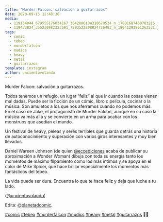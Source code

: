 ```yaml
---
title: "Murder Falcon: salvación a guitarrazos"
date: 2020-09-15 12:48:38
media: 
  - 119134044_679555176034167_3642086104318678534_n_17881687468783215.jpg
  - 119433824_355230982323591_7293522298024726483_n_18041293861263531.jpg
tags: 
  - comic
  - tebeo
  - murderfalcon
  - mudics
  - heavy
  - metal
  - guitarrazos
template: instagram
author: uncientovolando
---
```


Murder Falcon: salvación a guitarrazos.

Todos tenemos un refugio, un lugar “feliz” al que ir cuando las cosas vienen mal dadas. Puede ser la ficción de un cómic, libro o película, cocinar o la música. Son amuletos a los que nos aferramos cuando no podemos más. En el caso de Jake, el protagonista de Murder Falcon, aunque en su caso la música va más allá y se convierte en un arma para acabar con los monstruos que asedian el mundo.

Un festival de heavy, peleas y seres terribles que guarda detrás una historia de autoconocimiento y superación con varios giros interesantes y muy bien llevados.

Daniel Wareen Johnson (de quien [@eccediciones](https://instagram.com/eccediciones) acaba de publicar su aproximación a Wonder Woman) dibuja con toda su energía tanto los momentos de máximo flipamiento como los más íntimos y se apoya en el color de Mike Spicer, que hace brillar especialmente los momentos más fantásticos del tebeo.

La vida puede ser dura. Encuentra lo que te hace feliz y deja que luche a tu lado.

([@uncientovolando](https://instagram.com/uncientovolando))

Edita: [@planetadcomic](https://instagram.com/planetadcomic).

[#comic](/tags/comic) [#tebeo](/tags/tebeo) [#murderfalcon](/tags/murderfalcon) [#mudics](/tags/mudics) [#heavy](/tags/heavy) [#metal](/tags/metal) [#guitarrazos](/tags/guitarrazos) 🤘🏻
